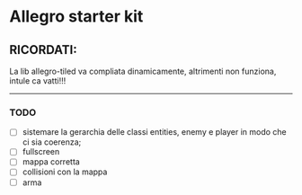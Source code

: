 # Allegro starter kit

## RICORDATI:

La lib allegro-tiled va compliata dinamicamente, altrimenti non funziona, intule ca vatti!!!

---

### TODO

- [ ] sistemare la gerarchia delle classi entities, enemy e player in modo che ci sia coerenza;
- [ ] fullscreen
- [ ] mappa corretta
- [ ] collisioni con la mappa
- [ ] arma

